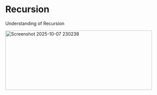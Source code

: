 # Recursion
Understanding of Recursion

<img width="460" height="187" alt="Screenshot 2025-10-07 230238" src="https://github.com/user-attachments/assets/422615d3-3d61-4b2f-bcd4-a2bc0cfe911c" />
